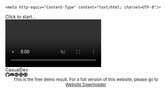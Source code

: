 <!DOCTYPE html><html lang="en"><head>
	<meta http-equiv="Content-Type" content="text/html; charset=UTF-8"/>
<meta name="viewport" content="width=device-width, initial-scale=1"/><link rel="stylesheet" href="_next/static/css/f9c729022b450ac2.css" data-precedence="next"/><link rel="stylesheet" href="_next/static/css/283f6fa5234e9122.css" data-precedence="next"/><link rel="preload" as="script" fetchPriority="low" href="_next/static/chunks/webpack-7e8d588462a57ff0.js"/><script src="_next/static/chunks/fd9d1056-4e1a26e2d413ba3c.js" async=""></script><script src="_next/static/chunks/23-b338b0df14b8c3e0.js" async=""></script><script src="_next/static/chunks/main-app-9880bff2813e1981.js" async=""></script><script src="_next/static/chunks/8e1d74a4-8fabdcd801124c73.js" async=""></script><script src="_next/static/chunks/164-c49943420c0e0c12.js" async=""></script><script src="_next/static/chunks/app/page-7ebd9a990b934509.js" async=""></script><title>casualdev.wtf</title>
	<link rel="canonical" href="https://casualdev.wtf" />
<meta name="description" content="casualdevs biolink"/><script src="_next/static/chunks/polyfills-78c92fac7aa8fdd8.js" noModule=""></script></head><body class="__className_fdcb09"><main><div><div class="overlay"><div class="overlay-text">Click to start...</div></div></div><div class="bio-frame-background" style="background-image:none;background-color:transparent"><video autoPlay="" loop="" muted="" class="background-video"><source src="media/background.mp4" type="video/mp4"/></video><div class="bio-frame-container"><div class="glassmorphism-box"><div class="top-banner" style="background-image:url()"></div><div class="profile-section"><div class="profile-picture" style="background-image:url(images/casualdev.jpg)"></div><div class="username"><span>CasualDev</span></div><div class="description"><div class="Typewriter" data-testid="typewriter-wrapper"></div></div></div><div class="links-section"><a href="https://github.com/casualdevvv" target="_blank" rel="noopener noreferrer" class="link-button"><svg stroke="currentColor" fill="currentColor" stroke-width="0" viewBox="0 0 496 512" height="1em" width="1em" xmlns="http://www.w3.org/2000/svg"><path d="M165.9 397.4c0 2-2.3 3.6-5.2 3.6-3.3.3-5.6-1.3-5.6-3.6 0-2 2.3-3.6 5.2-3.6 3-.3 5.6 1.3 5.6 3.6zm-31.1-4.5c-.7 2 1.3 4.3 4.3 4.9 2.6 1 5.6 0 6.2-2s-1.3-4.3-4.3-5.2c-2.6-.7-5.5.3-6.2 2.3zm44.2-1.7c-2.9.7-4.9 2.6-4.6 4.9.3 2 2.9 3.3 5.9 2.6 2.9-.7 4.9-2.6 4.6-4.6-.3-1.9-3-3.2-5.9-2.9zM244.8 8C106.1 8 0 113.3 0 252c0 110.9 69.8 205.8 169.5 239.2 12.8 2.3 17.3-5.6 17.3-12.1 0-6.2-.3-40.4-.3-61.4 0 0-70 15-84.7-29.8 0 0-11.4-29.1-27.8-36.6 0 0-22.9-15.7 1.6-15.4 0 0 24.9 2 38.6 25.8 21.9 38.6 58.6 27.5 72.9 20.9 2.3-16 8.8-27.1 16-33.7-55.9-6.2-112.3-14.3-112.3-110.5 0-27.5 7.6-41.3 23.6-58.9-2.6-6.5-11.1-33.3 2.6-67.9 20.9-6.5 69 27 69 27 20-5.6 41.5-8.5 62.8-8.5s42.8 2.9 62.8 8.5c0 0 48.1-33.6 69-27 13.7 34.7 5.2 61.4 2.6 67.9 16 17.7 25.8 31.5 25.8 58.9 0 96.5-58.9 104.2-114.8 110.5 9.2 7.9 17 22.9 17 46.4 0 33.7-.3 75.4-.3 83.6 0 6.5 4.6 14.4 17.3 12.1C428.2 457.8 496 362.9 496 252 496 113.3 383.5 8 244.8 8zM97.2 352.9c-1.3 1-1 3.3.7 5.2 1.6 1.6 3.9 2.3 5.2 1 1.3-1 1-3.3-.7-5.2-1.6-1.6-3.9-2.3-5.2-1zm-10.8-8.1c-.7 1.3.3 2.9 2.3 3.9 1.6 1 3.6.7 4.3-.7.7-1.3-.3-2.9-2.3-3.9-2-.6-3.6-.3-4.3.7zm32.4 35.6c-1.6 1.3-1 4.3 1.3 6.2 2.3 2.3 5.2 2.6 6.5 1 1.3-1.3.7-4.3-1.3-6.2-2.2-2.3-5.2-2.6-6.5-1zm-11.4-14.7c-1.6 1-1.6 3.6 0 5.9 1.6 2.3 4.3 3.3 5.6 2.3 1.6-1.3 1.6-3.9 0-6.2-1.4-2.3-4-3.3-5.6-2z"></path></svg></a><a href="https://discord.com/users/1095404503647391754" target="_blank" rel="noopener noreferrer" class="link-button"><svg stroke="currentColor" fill="currentColor" stroke-width="0" viewBox="0 0 640 512" height="1em" width="1em" xmlns="http://www.w3.org/2000/svg"><path d="M524.531,69.836a1.5,1.5,0,0,0-.764-.7A485.065,485.065,0,0,0,404.081,32.03a1.816,1.816,0,0,0-1.923.91,337.461,337.461,0,0,0-14.9,30.6,447.848,447.848,0,0,0-134.426,0,309.541,309.541,0,0,0-15.135-30.6,1.89,1.89,0,0,0-1.924-.91A483.689,483.689,0,0,0,116.085,69.137a1.712,1.712,0,0,0-.788.676C39.068,183.651,18.186,294.69,28.43,404.354a2.016,2.016,0,0,0,.765,1.375A487.666,487.666,0,0,0,176.02,479.918a1.9,1.9,0,0,0,2.063-.676A348.2,348.2,0,0,0,208.12,430.4a1.86,1.86,0,0,0-1.019-2.588,321.173,321.173,0,0,1-45.868-21.853,1.885,1.885,0,0,1-.185-3.126c3.082-2.309,6.166-4.711,9.109-7.137a1.819,1.819,0,0,1,1.9-.256c96.229,43.917,200.41,43.917,295.5,0a1.812,1.812,0,0,1,1.924.233c2.944,2.426,6.027,4.851,9.132,7.16a1.884,1.884,0,0,1-.162,3.126,301.407,301.407,0,0,1-45.89,21.83,1.875,1.875,0,0,0-1,2.611,391.055,391.055,0,0,0,30.014,48.815,1.864,1.864,0,0,0,2.063.7A486.048,486.048,0,0,0,610.7,405.729a1.882,1.882,0,0,0,.765-1.352C623.729,277.594,590.933,167.465,524.531,69.836ZM222.491,337.58c-28.972,0-52.844-26.587-52.844-59.239S193.056,219.1,222.491,219.1c29.665,0,53.306,26.82,52.843,59.239C275.334,310.993,251.924,337.58,222.491,337.58Zm195.38,0c-28.971,0-52.843-26.587-52.843-59.239S388.437,219.1,417.871,219.1c29.667,0,53.307,26.82,52.844,59.239C470.715,310.993,447.538,337.58,417.871,337.58Z"></path></svg></a><a href="https://weao.xyz/" target="_blank" rel="noopener noreferrer" class="link-button"><svg stroke="currentColor" fill="currentColor" stroke-width="0" viewBox="0 0 496 512" height="1em" width="1em" xmlns="http://www.w3.org/2000/svg"><path d="M336.5 160C322 70.7 287.8 8 248 8s-74 62.7-88.5 152h177zM152 256c0 22.2 1.2 43.5 3.3 64h185.3c2.1-20.5 3.3-41.8 3.3-64s-1.2-43.5-3.3-64H155.3c-2.1 20.5-3.3 41.8-3.3 64zm324.7-96c-28.6-67.9-86.5-120.4-158-141.6 24.4 33.8 41.2 84.7 50 141.6h108zM177.2 18.4C105.8 39.6 47.8 92.1 19.3 160h108c8.7-56.9 25.5-107.8 49.9-141.6zM487.4 192H372.7c2.1 21 3.3 42.5 3.3 64s-1.2 43-3.3 64h114.6c5.5-20.5 8.6-41.8 8.6-64s-3.1-43.5-8.5-64zM120 256c0-21.5 1.2-43 3.3-64H8.6C3.2 212.5 0 233.8 0 256s3.2 43.5 8.6 64h114.6c-2-21-3.2-42.5-3.2-64zm39.5 96c14.5 89.3 48.7 152 88.5 152s74-62.7 88.5-152h-177zm159.3 141.6c71.4-21.2 129.4-73.7 158-141.6h-108c-8.8 56.9-25.6 107.8-50 141.6zM19.3 352c28.6 67.9 86.5 120.4 158 141.6-24.4-33.8-41.2-84.7-50-141.6h-108z"></path></svg></a><a href="https://whatexpsare.online/" target="_blank" rel="noopener noreferrer" class="link-button"><svg stroke="currentColor" fill="currentColor" stroke-width="0" viewBox="0 0 496 512" height="1em" width="1em" xmlns="http://www.w3.org/2000/svg"><path d="M336.5 160C322 70.7 287.8 8 248 8s-74 62.7-88.5 152h177zM152 256c0 22.2 1.2 43.5 3.3 64h185.3c2.1-20.5 3.3-41.8 3.3-64s-1.2-43.5-3.3-64H155.3c-2.1 20.5-3.3 41.8-3.3 64zm324.7-96c-28.6-67.9-86.5-120.4-158-141.6 24.4 33.8 41.2 84.7 50 141.6h108zM177.2 18.4C105.8 39.6 47.8 92.1 19.3 160h108c8.7-56.9 25.5-107.8 49.9-141.6zM487.4 192H372.7c2.1 21 3.3 42.5 3.3 64s-1.2 43-3.3 64h114.6c5.5-20.5 8.6-41.8 8.6-64s-3.1-43.5-8.5-64zM120 256c0-21.5 1.2-43 3.3-64H8.6C3.2 212.5 0 233.8 0 256s3.2 43.5 8.6 64h114.6c-2-21-3.2-42.5-3.2-64zm39.5 96c14.5 89.3 48.7 152 88.5 152s74-62.7 88.5-152h-177zm159.3 141.6c71.4-21.2 129.4-73.7 158-141.6h-108c-8.8 56.9-25.6 107.8-50 141.6zM19.3 352c28.6 67.9 86.5 120.4 158 141.6-24.4-33.8-41.2-84.7-50-141.6h-108z"></path></svg></a><a href="https://hwsb.live/" target="_blank" rel="noopener noreferrer" class="link-button"><svg stroke="currentColor" fill="currentColor" stroke-width="0" viewBox="0 0 496 512" height="1em" width="1em" xmlns="http://www.w3.org/2000/svg"><path d="M336.5 160C322 70.7 287.8 8 248 8s-74 62.7-88.5 152h177zM152 256c0 22.2 1.2 43.5 3.3 64h185.3c2.1-20.5 3.3-41.8 3.3-64s-1.2-43.5-3.3-64H155.3c-2.1 20.5-3.3 41.8-3.3 64zm324.7-96c-28.6-67.9-86.5-120.4-158-141.6 24.4 33.8 41.2 84.7 50 141.6h108zM177.2 18.4C105.8 39.6 47.8 92.1 19.3 160h108c8.7-56.9 25.5-107.8 49.9-141.6zM487.4 192H372.7c2.1 21 3.3 42.5 3.3 64s-1.2 43-3.3 64h114.6c5.5-20.5 8.6-41.8 8.6-64s-3.1-43.5-8.5-64zM120 256c0-21.5 1.2-43 3.3-64H8.6C3.2 212.5 0 233.8 0 256s3.2 43.5 8.6 64h114.6c-2-21-3.2-42.5-3.2-64zm39.5 96c14.5 89.3 48.7 152 88.5 152s74-62.7 88.5-152h-177zm159.3 141.6c71.4-21.2 129.4-73.7 158-141.6h-108c-8.8 56.9-25.6 107.8-50 141.6zM19.3 352c28.6 67.9 86.5 120.4 158 141.6-24.4-33.8-41.2-84.7-50-141.6h-108z"></path></svg></a></div></div></div></div></main><script src="_next/static/chunks/webpack-7e8d588462a57ff0.js" async=""></script><script>(self.__next_f=self.__next_f||[]).push([0]);self.__next_f.push([2,null])</script><script>self.__next_f.push([1,"1:HL[\"/_next/static/css/f9c729022b450ac2.css\",\"style\"]\n2:HL[\"/_next/static/css/283f6fa5234e9122.css\",\"style\"]\n"])</script><script>self.__next_f.push([1,"3:I[5751,[],\"\"]\n5:I[343,[\"699\",\"static/chunks/8e1d74a4-8fabdcd801124c73.js\",\"164\",\"static/chunks/164-c49943420c0e0c12.js\",\"931\",\"static/chunks/app/page-7ebd9a990b934509.js\"],\"default\"]\n6:I[4007,[\"699\",\"static/chunks/8e1d74a4-8fabdcd801124c73.js\",\"164\",\"static/chunks/164-c49943420c0e0c12.js\",\"931\",\"static/chunks/app/page-7ebd9a990b934509.js\"],\"default\"]\n7:I[9275,[],\"\"]\n8:I[1343,[],\"\"]\na:I[6130,[],\"\"]\nb:[]\n"])</script><script>self.__next_f.push([1,"0:[[[\"$\",\"link\",\"0\",{\"rel\":\"stylesheet\",\"href\":\"/_next/static/css/f9c729022b450ac2.css\",\"precedence\":\"next\",\"crossOrigin\":\"$undefined\"}]],[\"$\",\"$L3\",null,{\"buildId\":\"gSeIcsJelYw9Qe4pVJT2S\",\"assetPrefix\":\"\",\"initialCanonicalUrl\":\"/\",\"initialTree\":[\"\",{\"children\":[\"__PAGE__\",{}]},\"$undefined\",\"$undefined\",true],\"initialSeedData\":[\"\",{\"children\":[\"__PAGE__\",{},[[\"$L4\",[\"$\",\"main\",null,{\"children\":[[\"$\",\"$L5\",null,{}],[\"$\",\"$L6\",null,{\"backgroundType\":\"video\",\"backgroundValue\":\"/media/background.mp4\",\"topBanner\":\"\",\"profilePicture\":\"images/casualdev.jpg\",\"username\":\"CasualDev\",\"description\":\"Web Developer, Proficient with Next.js and TypeScript.\",\"links\":[{\"name\":\"GitHub\",\"url\":\"https://github.com/casualdevvv\",\"icon\":\"github\"},{\"name\":\"Discord\",\"url\":\"https://discord.com/users/1095404503647391754\",\"icon\":\"discord\"},{\"name\":\"weao.xyz\",\"url\":\"https://weao.xyz\",\"icon\":\"website\"},{\"name\":\"whatexpsare.online\",\"url\":\"https://whatexpsare.online\",\"icon\":\"website\"},{\"name\":\"hwsb.live\",\"url\":\"https://hwsb.live\",\"icon\":\"website\"}]}]]}]],null],null]},[[\"$\",\"html\",null,{\"lang\":\"en\",\"children\":[\"$\",\"body\",null,{\"className\":\"__className_fdcb09\",\"children\":[\"$\",\"$L7\",null,{\"parallelRouterKey\":\"children\",\"segmentPath\":[\"children\"],\"error\":\"$undefined\",\"errorStyles\":\"$undefined\",\"errorScripts\":\"$undefined\",\"template\":[\"$\",\"$L8\",null,{}],\"templateStyles\":\"$undefined\",\"templateScripts\":\"$undefined\",\"notFound\":[[\"$\",\"title\",null,{\"children\":\"404: This page could not be found.\"}],[\"$\",\"div\",null,{\"style\":{\"fontFamily\":\"system-ui,\\\"Segoe UI\\\",Roboto,Helvetica,Arial,sans-serif,\\\"Apple Color Emoji\\\",\\\"Segoe UI Emoji\\\"\",\"height\":\"100vh\",\"textAlign\":\"center\",\"display\":\"flex\",\"flexDirection\":\"column\",\"alignItems\":\"center\",\"justifyContent\":\"center\"},\"children\":[\"$\",\"div\",null,{\"children\":[[\"$\",\"style\",null,{\"dangerouslySetInnerHTML\":{\"__html\":\"body{color:#000;background:#fff;margin:0}.next-error-h1{border-right:1px solid rgba(0,0,0,.3)}@media (prefers-color-scheme:dark){body{color:#fff;background:#000}.next-error-h1{border-right:1px solid rgba(255,255,255,.3)}}\"}}],[\"$\",\"h1\",null,{\"className\":\"next-error-h1\",\"style\":{\"display\":\"inline-block\",\"margin\":\"0 20px 0 0\",\"padding\":\"0 23px 0 0\",\"fontSize\":24,\"fontWeight\":500,\"verticalAlign\":\"top\",\"lineHeight\":\"49px\"},\"children\":\"404\"}],[\"$\",\"div\",null,{\"style\":{\"display\":\"inline-block\"},\"children\":[\"$\",\"h2\",null,{\"style\":{\"fontSize\":14,\"fontWeight\":400,\"lineHeight\":\"49px\",\"margin\":0},\"children\":\"This page could not be found.\"}]}]]}]}]],\"notFoundStyles\":[],\"styles\":[[\"$\",\"link\",\"0\",{\"rel\":\"stylesheet\",\"href\":\"/_next/static/css/283f6fa5234e9122.css\",\"precedence\":\"next\",\"crossOrigin\":\"$undefined\"}]]}]}]}],null],null],\"couldBeIntercepted\":false,\"initialHead\":[false,\"$L9\"],\"globalErrorComponent\":\"$a\",\"missingSlots\":\"$Wb\"}]]\n"])</script><script>self.__next_f.push([1,"9:[[\"$\",\"meta\",\"0\",{\"name\":\"viewport\",\"content\":\"width=device-width, initial-scale=1\"}],[\"$\",\"meta\",\"1\",{\"charSet\":\"utf-8\"}],[\"$\",\"title\",\"2\",{\"children\":\"casualdev.wtf\"}],[\"$\",\"meta\",\"3\",{\"name\":\"description\",\"content\":\"casualdevs biolink\"}]]\n4:null\n"])</script><script>(function(){function c(){var b=a.contentDocument||a.contentWindow.document;if(b){var d=b.createElement('script');d.innerHTML="window.__CF$cv$params={r:'8d4fcaf22ee9091d',t:'MTcyOTMzMDY4MC4wMDAwMDA='};var a=document.createElement('script');a.nonce='';a.src='cdn-cgi/challenge-platform/scripts/jsd/main.js';document.getElementsByTagName('head')[0].appendChild(a);";b.getElementsByTagName('head')[0].appendChild(d)}}if(document.body){var a=document.createElement('iframe');a.height=1;a.width=1;a.style.position='absolute';a.style.top=0;a.style.left=0;a.style.border='none';a.style.visibility='hidden';document.body.appendChild(a);if('loading'!==document.readyState)c();else if(window.addEventListener)document.addEventListener('DOMContentLoaded',c);else{var e=document.onreadystatechange||function(){};document.onreadystatechange=function(b){e(b);'loading'!==document.readyState&&(document.onreadystatechange=e,c())}}}})();</script><center><font size="2">This is the free demo result. For a full version of this website, please go to  <a href="https://www6.waybackmachinedownloader.com/website-downloader-online/scrape-all-files/">Website Downloader</a></font></center></body></html>
